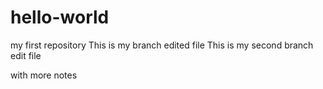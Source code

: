 # hello-world
my first repository
This is my branch edited file
This is my second branch edit file

with more notes

